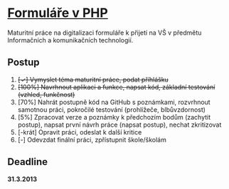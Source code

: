 [Formuláře v PHP](http://prihlaskanavs.8u.cz/)
===============

Maturitní práce na digitalizaci formuláře k přijetí na VŠ v předmětu Informačních a komunikačních technologií.

Postup
------

1. ~~[✓] Vymyslet téma maturitní práce, podat příhlášku~~
2. ~~[100%] Navrhnout aplikaci a funkce, napsat kód, základní testování (vzhled, funkčnost)~~
3. [70%] Nahrát postupně kód na GitHub s poznámkami, rozvrhnout samotnou práci, pokročilé testování (prohlížeče, blbůvzdornost)
4. [5%] Zpracovat verze a poznámky k předchozím bodům (zachytit postup), napsat první návrh práce (napsat postup), nechat zkritizovat
5. [-krát] Opravit práci, odeslat k další kritice
6. [-] Odevzdat finální práci, zpřístupnit škole/školám

Deadline
--------

**31.3.2013**